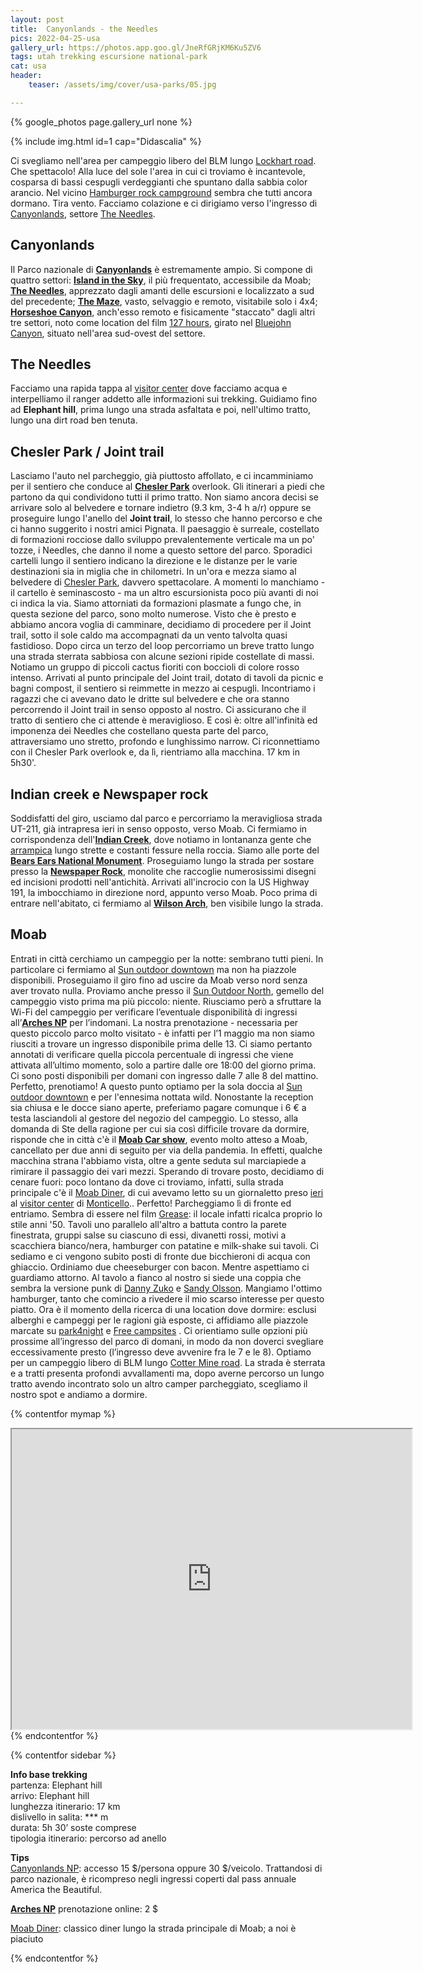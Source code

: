 ```yaml
---
layout: post
title:  Canyonlands - the Needles
pics: 2022-04-25-usa
gallery_url: https://photos.app.goo.gl/JneRfGRjKM6Ku5ZV6
tags: utah trekking escursione national-park
cat: usa
header:
    teaser: /assets/img/cover/usa-parks/05.jpg

---
```


{% google_photos page.gallery_url none %}

{% include img.html id=1 cap="Didascalia" %}

Ci svegliamo nell'area per campeggio libero del BLM lungo [Lockhart road](https://freecampsites.net/#!1177&query=sitedetails). Che spettacolo! Alla luce del sole l'area in cui ci troviamo è incantevole, cosparsa di bassi cespugli verdeggianti che spuntano dalla sabbia color arancio. Nel vicino [Hamburger rock campground](https://www.blm.gov/visit/hamburger-rock-campground) sembra che tutti ancora dormano. Tira vento. Facciamo colazione e ci dirigiamo verso l'ingresso di  [Canyonlands](https://www.nps.gov/cany/index.htm), settore  [The Needles](https://www.nps.gov/cany/planyourvisit/needles.htm). 

## Canyonlands

Il Parco nazionale di  [**Canyonlands**](https://www.nps.gov/cany/index.htm) è estremamente ampio. Si compone di quattro settori: [**Island in the Sky**](https://www.nps.gov/cany/planyourvisit/islandinthesky.htm), il più frequentato, accessibile da Moab; [**The Needles**](https://www.nps.gov/cany/planyourvisit/needles.htm), apprezzato dagli amanti delle escursioni e localizzato a sud del precedente; [**The Maze**](https://www.nps.gov/cany/planyourvisit/maze.htm), vasto, selvaggio e remoto, visitabile solo i 4x4; [**Horseshoe Canyon**](https://www.nps.gov/cany/planyourvisit/horseshoecanyon.htm), anch'esso remoto e fisicamente "staccato" dagli altri tre settori, noto come location del film [127 hours](https://it.wikipedia.org/wiki/127_ore), girato nel [Bluejohn Canyon](https://www.americansouthwest.net/slot_canyons/blue-john-canyon/index.html), situato nell'area sud-ovest del settore.

## The Needles

Facciamo una rapida tappa al [visitor center](https://www.nps.gov/cany/planyourvisit/hours.htm) dove facciamo acqua e interpelliamo il ranger addetto alle informazioni sui trekking. Guidiamo fino ad **Elephant hill**, prima lungo una strada asfaltata e poi, nell'ultimo tratto, lungo una dirt road ben tenuta. 

## Chesler Park / Joint trail

Lasciamo l'auto nel parcheggio, già piuttosto affollato, e ci incamminiamo per il sentiero che conduce al [**Chesler Park**](https://www.nps.gov/cany/planyourvisit/hiking.htm) overlook. Gli itinerari a piedi che partono da qui condividono tutti il primo tratto. Non siamo ancora decisi se arrivare solo al belvedere e tornare indietro (9.3 km, 3-4 h a/r) oppure se proseguire lungo l'anello del **Joint trail**, lo stesso che hanno percorso e che ci hanno suggerito i nostri amici Pignata. Il paesaggio è surreale, costellato di formazioni rocciose dallo sviluppo prevalentemente verticale ma un po' tozze, i Needles, che danno il nome a questo settore del parco. Sporadici cartelli lungo il sentiero indicano la direzione e le distanze per le varie destinazioni sia in miglia che in chilometri. In un'ora e mezza siamo al belvedere di [Chesler Park](https://www.americansouthwest.net/utah/canyonlands/chesler_park.html), davvero spettacolare. A momenti lo manchiamo - il cartello è seminascosto - ma un altro escursionista poco più avanti di noi ci indica la via. Siamo attorniati da formazioni plasmate a fungo che, in questa sezione del parco, sono molto numerose. Visto che è presto e abbiamo ancora voglia di camminare, decidiamo di procedere per il Joint trail, sotto il sole caldo ma accompagnati da un vento talvolta quasi fastidioso. Dopo circa un terzo del loop percorriamo un breve tratto lungo una strada sterrata sabbiosa con alcune sezioni ripide costellate di massi. Notiamo un gruppo di piccoli cactus fioriti con boccioli di colore rosso intenso. Arrivati al punto principale del Joint trail, dotato di tavoli da picnic e bagni compost, il sentiero si reimmette in mezzo ai cespugli. Incontriamo i ragazzi che ci avevano dato le dritte sul belvedere e che ora stanno percorrendo il Joint trail in senso opposto al nostro. Ci assicurano che il tratto di sentiero che ci attende è meraviglioso. E così è: oltre all'infinità ed imponenza dei Needles che costellano questa parte del parco, attraversiamo uno stretto, profondo e lunghissimo narrow. Ci riconnettiamo con il Chesler Park overlook e, da lì, rientriamo alla macchina. 17 km in 5h30'.

## Indian creek e Newspaper rock

Soddisfatti del giro, usciamo dal parco e percorriamo la meravigliosa strada UT-211, già intrapresa ieri in senso opposto, verso Moab. Ci fermiamo in corrispondenza dell'[**Indian Creek**](https://www.visitutah.com/places-to-go/parks-outdoors/bears-ears-national-monument/indian-creek), dove notiamo in lontananza gente che [arrampica](https://www.climbing.com/places/commandments-indian-creek/) lungo strette e costanti fessure nella roccia. Siamo alle porte del [**Bears Ears National Monument**](https://www.visitutah.com/places-to-go/parks-outdoors/bears-ears-national-monument). Proseguiamo lungo la strada per sostare presso la [**Newspaper Rock**](https://www.nps.gov/pefo/learn/historyculture/newspaper-rock.htm), monolite che raccoglie numerosissimi disegni ed incisioni prodotti nell'antichità. Arrivati all'incrocio con la US Highway 191, la imbocchiamo in direzione nord, appunto verso Moab. Poco prima di entrare nell'abitato, ci fermiamo al [**Wilson Arch**](https://www.visitutah.com/Articles/Wilson-Arch), ben visibile lungo la strada.

## Moab

Entrati in città cerchiamo un campeggio per la notte: sembrano tutti pieni. In particolare ci fermiamo al  [Sun outdoor downtown](https://www.sunoutdoors.com/utah/sun-outdoors-moab-downtown) ma non ha piazzole disponibili. Proseguiamo il giro fino ad uscire da Moab verso nord senza aver trovato nulla. Proviamo anche presso il [Sun Outdoor North](https://www.sunoutdoors.com/utah/sun-outdoors-north-moab?utm_source=google&utm_medium=local&utm_campaign=yext), gemello del campeggio visto prima ma più piccolo: niente. Riusciamo però a sfruttare la Wi-Fi del campeggio per verificare l’eventuale disponibilità di ingressi all’[**Arches NP**](https://www.nps.gov/arch/index.htm) per l’indomani. La nostra prenotazione - necessaria per questo piccolo parco molto visitato - è infatti per l’1 maggio ma non siamo riusciti a trovare un ingresso disponibile prima delle 13. Ci siamo pertanto annotati di verificare quella piccola percentuale di ingressi che viene attivata all’ultimo momento, solo a partire dalle ore 18:00 del giorno prima. Ci sono posti disponibili per domani con ingresso dalle 7 alle 8 del mattino. Perfetto, prenotiamo! 
A questo punto optiamo per la sola doccia al [Sun outdoor downtown](https://www.sunoutdoors.com/utah/sun-outdoors-moab-downtown) e per l'ennesima nottata wild. Nonostante la reception sia chiusa e le docce siano aperte, preferiamo pagare comunque i 6 € a testa lasciandoli  al gestore del negozio del campeggio. Lo stesso, alla domanda di Ste della ragione per cui sia così difficile trovare da dormire, risponde che in città c'è il [**Moab Car show**](http://moabcarshow.org/), evento molto atteso a Moab, cancellato per due anni di seguito per via della pandemia. In effetti, qualche macchina strana l'abbiamo vista, oltre a gente seduta sul marciapiede a rimirare il passaggio dei vari mezzi. Sperando di trovare posto, decidiamo di cenare fuori: poco lontano da dove ci troviamo, infatti, sulla strada principale c'è il [Moab Diner](https://www.moabdiner.com/), di cui avevamo letto su un giornaletto preso [ieri](/) al [visitor center](https://www.utahscanyoncountry.com/monticello-visitors-center) di [Monticello](https://www.monticelloutah.org/).. Perfetto! Parcheggiamo lì di fronte ed entriamo. Sembra di essere nel film [Grease](https://it.wikipedia.org/wiki/Grease_(Brillantina)): il locale infatti ricalca proprio lo stile anni '50. Tavoli uno parallelo all'altro a battuta contro la parete finestrata, gruppi salse su ciascuno di essi, divanetti rossi, motivi a scacchiera bianco/nera, hamburger con patatine e milk-shake sui tavoli. Ci sediamo e ci vengono subito posti di fronte due bicchieroni di acqua con ghiaccio. Ordiniamo due cheeseburger con bacon. Mentre aspettiamo ci guardiamo attorno. Al tavolo a fianco al nostro si siede una coppia che sembra la versione punk di [Danny Zuko](https://grease.fandom.com/wiki/Danny_Zuko) e [Sandy Olsson](https://grease.fandom.com/wiki/Sandy_Olsson). Mangiamo l'ottimo hamburger, tanto che comincio a rivedere il mio scarso interesse per questo piatto.
Ora è il momento della ricerca di una location dove dormire: esclusi alberghi e campeggi per le ragioni già esposte, ci affidiamo alle piazzole marcate su [park4night](https://www.park4night.com/) e [Free campsites](https://freecampsites.net/) . Ci orientiamo sulle opzioni più prossime all’ingresso del parco di domani, in modo da non doverci svegliare eccessivamente presto (l’ingresso deve avvenire fra le 7 e le 8). Optiamo per un campeggio libero di BLM lungo [Cotter Mine road](https://freecampsites.net/#!158034&query=sitedetails). La strada è sterrata e a tratti presenta profondi avvallamenti ma, dopo averne percorso un lungo tratto avendo incontrato solo un altro camper parcheggiato, scegliamo il nostro spot e andiamo a dormire.

{% contentfor mymap %}
<iframe src="https://www.google.com/maps/d/embed?mid=1jCtCCcBtVzlCIycE9sjQ2Np0WxdoBg4&ehbc=2E312F" width="640" height="480"></iframe>
{% endcontentfor %}

{% contentfor sidebar %}

**Info base trekking**  
partenza: Elephant hill  
arrivo: Elephant hill  
lunghezza itinerario: 17 km  
dislivello in salita: *** m  
durata: 5h 30’ soste comprese  
tipologia itinerario: percorso ad anello  

**Tips**  
[Canyonlands NP](https://www.nps.gov/cany/index.htm): accesso 15 $/persona oppure 30 $/veicolo. Trattandosi di parco nazionale, è ricompreso negli ingressi coperti dal pass annuale America the Beautiful.

[**Arches NP**](https://www.nps.gov/arch/index.htm) prenotazione online: 2 $

[Moab Diner](https://www.moabdiner.com/): classico diner lungo la strada principale di Moab; a noi è piaciuto

{% endcontentfor %}